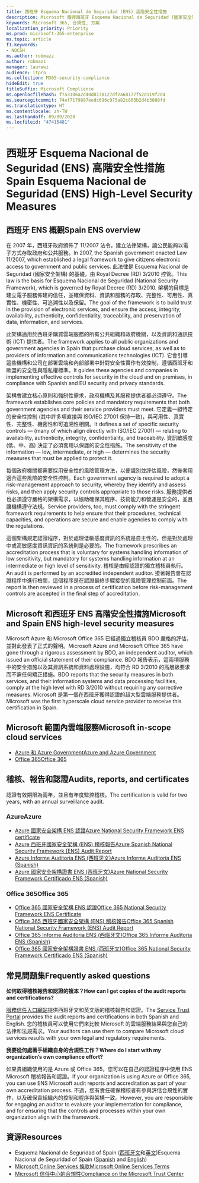```yaml
---
title: 西班牙 Esquema Nacional de Seguridad (ENS) 高階安全性措施
description: Microsoft 獲得西班牙 Esquema Nacional de Seguridad (國家安全架構) 認證。
keywords: Microsoft 365, 合規性, 方案
localization_priority: Priority
ms.prod: microsoft-365-enterprise
ms.topic: article
f1.keywords:
- NOCSH
ms.author: robmazz
author: robmazz
manager: laurawi
audience: itpro
ms.collection: M365-security-compliance
hideEdit: true
titleSuffix: Microsoft Compliance
ms.openlocfilehash: f7a3106a2d40d8170127df2a68177f52d119f2d4
ms.sourcegitcommit: 74ef7179887eedc696c975a82c865b2d4b3808fd
ms.translationtype: HT
ms.contentlocale: zh-TW
ms.lasthandoff: 09/09/2020
ms.locfileid: "47415481"
---
```

# <a name="spain-esquema-nacional-de-seguridad-ens-high-level-security-measures"></a><span data-ttu-id="3a3f9-104">西班牙 Esquema Nacional de Seguridad (ENS) 高階安全性措施</span><span class="sxs-lookup"><span data-stu-id="3a3f9-104">Spain Esquema Nacional de Seguridad (ENS) High-Level Security Measures</span></span>

## <a name="spain-ens-overview"></a><span data-ttu-id="3a3f9-105">西班牙 ENS 概觀</span><span class="sxs-lookup"><span data-stu-id="3a3f9-105">Spain ENS overview</span></span>

<span data-ttu-id="3a3f9-106">在 2007 年，西班牙政府頒佈了 11/2007 法令，建立法律架構，讓公民能夠以電子方式存取政府和公共服務。</span><span class="sxs-lookup"><span data-stu-id="3a3f9-106">In 2007, the Spanish government enacted Law 11/2007, which established a legal framework to give citizens electronic access to government and public services.</span></span> <span data-ttu-id="3a3f9-107">此法律是 Esquema Nacional de Seguridad (國家安全架構) 的基礎，由 Royal Decree (RD) 3/2010 控管。</span><span class="sxs-lookup"><span data-stu-id="3a3f9-107">This law is the basis for Esquema Nacional de Seguridad (National Security Framework), which is governed by Royal Decree (RD) 3/2010.</span></span> <span data-ttu-id="3a3f9-108">架構的目標是建立電子服務佈建的信任，並確保資料、資訊和服務的存取、完整性、可用性、真實性、機密性、可追溯性以及保留。</span><span class="sxs-lookup"><span data-stu-id="3a3f9-108">The goal of the framework is to build trust in the provision of electronic services, and ensure the access, integrity, availability, authenticity, confidentiality, traceability, and preservation of data, information, and services.</span></span>

<span data-ttu-id="3a3f9-109">此架構適用於西班牙購買雲端服務的所有公共組織和政府機關，以及資訊和通訊技術 (ICT) 提供者。</span><span class="sxs-lookup"><span data-stu-id="3a3f9-109">The framework applies to all public organizations and government agencies in Spain that purchase cloud services, as well as to providers of information and communications technologies (ICT).</span></span> <span data-ttu-id="3a3f9-110">它會引導這些機構和公司在部署雲端和內部部署中針對安全性實作有效控制，遵循西班牙和歐盟的安全性與隱私權標準。</span><span class="sxs-lookup"><span data-stu-id="3a3f9-110">It guides these agencies and companies in implementing effective controls for security in the cloud and on premises, in compliance with Spanish and EU security and privacy standards.</span></span>

<span data-ttu-id="3a3f9-111">架構會建立核心原則和強制性需求，政府機構及其服務提供者都必須遵守。</span><span class="sxs-lookup"><span data-stu-id="3a3f9-111">The framework establishes core policies and mandatory requirements that both government agencies and their service providers must meet.</span></span> <span data-ttu-id="3a3f9-112">它定義一組特定的安全性控制 (其中許多項直接與 ISO/IEC 27001 保持一致)，與可用性、真實性、完整性、機密性和可追溯性相關。</span><span class="sxs-lookup"><span data-stu-id="3a3f9-112">It defines a set of specific security controls — (many of which align directly with ISO/IEC 27001) — relating to availability, authenticity, integrity, confidentiality, and traceability.</span></span> <span data-ttu-id="3a3f9-113">資訊敏感度 (低、中、高) 決定了必須套用以保護的安全性措施。</span><span class="sxs-lookup"><span data-stu-id="3a3f9-113">The sensitivity of the information — low, intermediate, or high — determines the security measures that must be applied to protect it.</span></span>

<span data-ttu-id="3a3f9-114">每個政府機關都需要採用安全性的風險管理方法，以便識別並評估風險，然後套用適合這些風險的安全性控制。</span><span class="sxs-lookup"><span data-stu-id="3a3f9-114">Each government agency is required to adopt a risk-management approach to security, whereby they identify and assess risks, and then apply security controls appropriate to those risks.</span></span> <span data-ttu-id="3a3f9-115">服務提供者也必須遵守嚴格的架構需求，以協助確保其程序、技術能力和營運是安全的，並且讓機構遵守法規。</span><span class="sxs-lookup"><span data-stu-id="3a3f9-115">Service providers, too, must comply with the stringent framework requirements to help ensure that their procedures, technical capacities, and operations are secure and enable agencies to comply with the regulations.</span></span>

<span data-ttu-id="3a3f9-116">這個架構規定認證程序，對於處理低敏感度資訊的系統是自主性的，但是對於處理中或高敏感度資訊資訊的系統則是必要的。</span><span class="sxs-lookup"><span data-stu-id="3a3f9-116">The framework prescribes an accreditation process that is voluntary for systems handling information of low sensitivity, but mandatory for systems handling information at an intermediate or high level of sensitivity.</span></span> <span data-ttu-id="3a3f9-117">稽核是由經認證的獨立稽核員執行。</span><span class="sxs-lookup"><span data-stu-id="3a3f9-117">An audit is performed by an accredited independent auditor.</span></span> <span data-ttu-id="3a3f9-118">接著報告會在認證程序中進行檢閱，這個程序是在認證最終步驟接受的風險管理控制前面。</span><span class="sxs-lookup"><span data-stu-id="3a3f9-118">The report is then reviewed in a process of certification before risk-management controls are accepted in the final step of accreditation.</span></span>

## <a name="microsoft-and-spain-ens-high-level-security-measures"></a><span data-ttu-id="3a3f9-119">Microsoft 和西班牙 ENS 高階安全性措施</span><span class="sxs-lookup"><span data-stu-id="3a3f9-119">Microsoft and Spain ENS high-level security measures</span></span>

<span data-ttu-id="3a3f9-120">Microsoft Azure 和 Microsoft Office 365 已經過獨立稽核員 BDO 嚴格的評估，並對此發表了正式的聲明。</span><span class="sxs-lookup"><span data-stu-id="3a3f9-120">Microsoft Azure and Microsoft Office 365 have gone through a rigorous assessment by BDO, an independent auditor, which issued an official statement of their compliance.</span></span> <span data-ttu-id="3a3f9-121">BDO 報告表示，這兩項服務中的安全措施以及其資訊系統和資料處理設施，均符合 RD 3/2010 的高層級要求而不需任何矯正措施。</span><span class="sxs-lookup"><span data-stu-id="3a3f9-121">BDO reports that the security measures in both services, and their information systems and data processing facilities, comply at the high level with RD 3/2010 without requiring any corrective measures.</span></span> <span data-ttu-id="3a3f9-122">Microsoft 是第一個在西班牙獲得認證的超大型雲端服務提供者。</span><span class="sxs-lookup"><span data-stu-id="3a3f9-122">Microsoft was the first hyperscale cloud service provider to receive this certification in Spain.</span></span>

## <a name="microsoft-in-scope-cloud-services"></a><span data-ttu-id="3a3f9-123">Microsoft 範圍內雲端服務</span><span class="sxs-lookup"><span data-stu-id="3a3f9-123">Microsoft in-scope cloud services</span></span>

- [<span data-ttu-id="3a3f9-124">Azure 和 Azure Government</span><span class="sxs-lookup"><span data-stu-id="3a3f9-124">Azure and Azure Government</span></span>](https://aka.ms/AzureCompliance)
- [<span data-ttu-id="3a3f9-125">Office 365</span><span class="sxs-lookup"><span data-stu-id="3a3f9-125">Office 365</span></span>](https://go.microsoft.com/fwlink/p/?LinkID=2077751)

## <a name="audits-reports-and-certificates"></a><span data-ttu-id="3a3f9-126">稽核、報告和認證</span><span class="sxs-lookup"><span data-stu-id="3a3f9-126">Audits, reports, and certificates</span></span>

<span data-ttu-id="3a3f9-127">認證有效期限為兩年，並且有年度監控稽核。</span><span class="sxs-lookup"><span data-stu-id="3a3f9-127">The certification is valid for two years, with an annual surveillance audit.</span></span>

### <a name="azure"></a><span data-ttu-id="3a3f9-128">Azure</span><span class="sxs-lookup"><span data-stu-id="3a3f9-128">Azure</span></span>

- [<span data-ttu-id="3a3f9-129">Azure 國家安全架構 ENS 認證</span><span class="sxs-lookup"><span data-stu-id="3a3f9-129">Azure National Security Framework ENS certificate</span></span>](https://aka.ms/AzureNationalSecurityFrameworkENSCertificate)
- [<span data-ttu-id="3a3f9-130">Azure 西班牙國家安全架構 (ENS) 稽核報告</span><span class="sxs-lookup"><span data-stu-id="3a3f9-130">Azure Spanish National Security Framework (ENS) Audit Report</span></span>](https://aka.ms/AzureNationalSecurityFrameworkAuditReport)
- [<span data-ttu-id="3a3f9-131">Azure Informe Auditoria ENS (西班牙文)</span><span class="sxs-lookup"><span data-stu-id="3a3f9-131">Azure Informe Auditoria ENS (Spanish)</span></span>](https://aka.ms/AzureInformeAuditoriaENS)
- [<span data-ttu-id="3a3f9-132">Azure 國家安全架構證書 ENS (西班牙文)</span><span class="sxs-lookup"><span data-stu-id="3a3f9-132">Azure National Security Framework Certificado ENS (Spanish)</span></span>](https://aka.ms/AzureNationalSecurityFrameworkCertificadoENS)

### <a name="office-365"></a><span data-ttu-id="3a3f9-133">Office 365</span><span class="sxs-lookup"><span data-stu-id="3a3f9-133">Office 365</span></span>

- [<span data-ttu-id="3a3f9-134">Office 365 國家安全架構 ENS 認證</span><span class="sxs-lookup"><span data-stu-id="3a3f9-134">Office 365 National Security Framework ENS Certificate</span></span>](https://aka.ms/Office365NationalSecurityFrameworkENSCertificate)
- [<span data-ttu-id="3a3f9-135">Office 365 西班牙國家安全架構 (ENS) 稽核報告</span><span class="sxs-lookup"><span data-stu-id="3a3f9-135">Office 365 Spanish National Security Framework (ENS) Audit Report</span></span>](https://aka.ms/Office365NationalSecurityFrameworkAuditReport)
- [<span data-ttu-id="3a3f9-136">Office 365 Informe Auditoria ENS (西班牙文)</span><span class="sxs-lookup"><span data-stu-id="3a3f9-136">Office 365 Informe Auditoria ENS (Spanish)</span></span>](https://aka.ms/Office365InformeAuditoriaENS)
- [<span data-ttu-id="3a3f9-137">Office 365 國家安全架構證書 ENS (西班牙文)</span><span class="sxs-lookup"><span data-stu-id="3a3f9-137">Office 365 National Security Framework Certificado ENS (Spanish)</span></span>](https://aka.ms/Office365NationalSecurityFrameworkCertificadoENS)

## <a name="frequently-asked-questions"></a><span data-ttu-id="3a3f9-138">常見問題集</span><span class="sxs-lookup"><span data-stu-id="3a3f9-138">Frequently asked questions</span></span>

<span data-ttu-id="3a3f9-139">**如何取得稽核報告和認證的複本？**</span><span class="sxs-lookup"><span data-stu-id="3a3f9-139">**How can I get copies of the audit reports and certifications?**</span></span>

<span data-ttu-id="3a3f9-140">[服務信任入口網站](https://aka.ms/stphelp)提供西班牙文和英文版的稽核報告和認證。</span><span class="sxs-lookup"><span data-stu-id="3a3f9-140">The [Service Trust Portal](https://aka.ms/stphelp) provides the audit reports and certifications in both Spanish and English.</span></span> <span data-ttu-id="3a3f9-141">您的稽核員可以使用它們來比較 Microsoft 的雲端服務結果與您自己的法律和法規需求。</span><span class="sxs-lookup"><span data-stu-id="3a3f9-141">Your auditors can use them to compare Microsoft cloud services results with your own legal and regulatory requirements.</span></span>

<span data-ttu-id="3a3f9-142">**我要從何處著手組織自身的合規性工作？**</span><span class="sxs-lookup"><span data-stu-id="3a3f9-142">**Where do I start with my organization’s own compliance effort?**</span></span>

<span data-ttu-id="3a3f9-143">如果貴組織使用的是 Azure 或 Office 365，您可以在自己的認證程序中使用 ENS Microsoft 稽核報告和認證。</span><span class="sxs-lookup"><span data-stu-id="3a3f9-143">If your organization is using Azure or Office 365, you can use ENS Microsoft audit reports and accreditation as part of your own accreditation process.</span></span> <span data-ttu-id="3a3f9-144">不過，您有責任確保稽核者有參與評估合規性的實作，以及確保貴組織內的控制和程序與架構一致。</span><span class="sxs-lookup"><span data-stu-id="3a3f9-144">However, you are responsible for engaging an auditor to evaluate your implementation for compliance, and for ensuring that the controls and processes within your own organization align with the framework.</span></span>

## <a name="resources"></a><span data-ttu-id="3a3f9-145">資源</span><span class="sxs-lookup"><span data-stu-id="3a3f9-145">Resources</span></span>

- <span data-ttu-id="3a3f9-146">Esquema Nacional de Seguridad of Spain ([西班牙文](https://administracionelectronica.gob.es/pae_Home/pae_Estrategias/pae_Seguridad_Inicio/pae_Esquema_Nacional_de_Seguridad.html?idioma=sp#.Vwxp82mcGM8)和[英文](https://administracionelectronica.gob.es/pae_Home/pae_Estrategias/pae_Seguridad_Inicio/pae_Esquema_Nacional_de_Seguridad.html?idioma=en#.VwvcgmmcGM9))</span><span class="sxs-lookup"><span data-stu-id="3a3f9-146">Esquema Nacional de Seguridad of Spain ([Spanish](https://administracionelectronica.gob.es/pae_Home/pae_Estrategias/pae_Seguridad_Inicio/pae_Esquema_Nacional_de_Seguridad.html?idioma=sp#.Vwxp82mcGM8) and [English](https://administracionelectronica.gob.es/pae_Home/pae_Estrategias/pae_Seguridad_Inicio/pae_Esquema_Nacional_de_Seguridad.html?idioma=en#.VwvcgmmcGM9))</span></span>
- [<span data-ttu-id="3a3f9-147">Microsoft Online Services 條款</span><span class="sxs-lookup"><span data-stu-id="3a3f9-147">Microsoft Online Services Terms</span></span>](https://aka.ms/Online-Services-Terms)
- [<span data-ttu-id="3a3f9-148">Microsoft 信任中心的合規性</span><span class="sxs-lookup"><span data-stu-id="3a3f9-148">Compliance on the Microsoft Trust Center</span></span>](https://www.microsoft.com/trust-center/compliance/compliance-overview)
